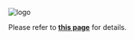 ![logo](https://s3.us-west-2.amazonaws.com/secure.notion-static.com/32dcf2b2-0854-4316-9f76-22afc175f9f6/logo-sky-lg.png?X-Amz-Algorithm=AWS4-HMAC-SHA256&X-Amz-Content-Sha256=UNSIGNED-PAYLOAD&X-Amz-Credential=AKIAT73L2G45EIPT3X45%2F20230311%2Fus-west-2%2Fs3%2Faws4_request&X-Amz-Date=20230311T044714Z&X-Amz-Expires=86400&X-Amz-Signature=b191418efe6631b02b73a82e62e46e655ed69b3e4ba068a237584d5fb4439443&X-Amz-SignedHeaders=host&response-content-disposition=filename%3D%22logo-sky-lg.png%22&x-id=GetObject)

Please refer to **[this page](https://trail-sword-f8d.notion.site/Mouken-8fa7cae2301d486798bdcf282e17e7b3)** for details.</br>

